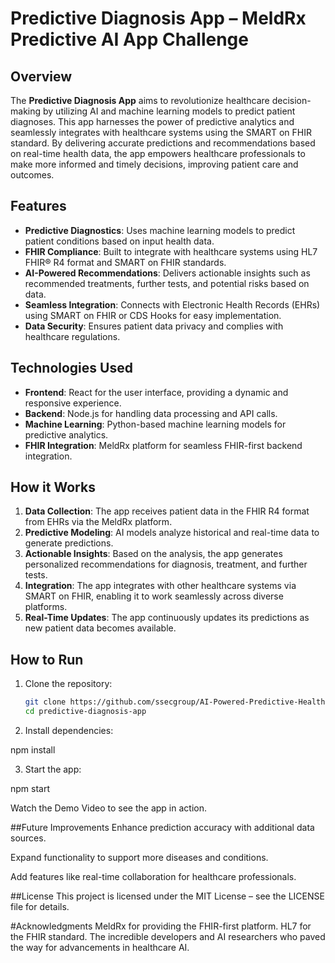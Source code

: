 # Predictive Diagnosis App – MeldRx Predictive AI App Challenge

## Overview

The **Predictive Diagnosis App** aims to revolutionize healthcare decision-making by utilizing AI and machine learning models to predict patient diagnoses. This app harnesses the power of predictive analytics and seamlessly integrates with healthcare systems using the SMART on FHIR standard. By delivering accurate predictions and recommendations based on real-time health data, the app empowers healthcare professionals to make more informed and timely decisions, improving patient care and outcomes.

## Features

- **Predictive Diagnostics**: Uses machine learning models to predict patient conditions based on input health data.
- **FHIR Compliance**: Built to integrate with healthcare systems using HL7 FHIR® R4 format and SMART on FHIR standards.
- **AI-Powered Recommendations**: Delivers actionable insights such as recommended treatments, further tests, and potential risks based on data.
- **Seamless Integration**: Connects with Electronic Health Records (EHRs) using SMART on FHIR or CDS Hooks for easy implementation.
- **Data Security**: Ensures patient data privacy and complies with healthcare regulations.
  
## Technologies Used

- **Frontend**: React for the user interface, providing a dynamic and responsive experience.
- **Backend**: Node.js for handling data processing and API calls.
- **Machine Learning**: Python-based machine learning models for predictive analytics.
- **FHIR Integration**: MeldRx platform for seamless FHIR-first backend integration.
  
## How it Works

1. **Data Collection**: The app receives patient data in the FHIR R4 format from EHRs via the MeldRx platform.
2. **Predictive Modeling**: AI models analyze historical and real-time data to generate predictions.
3. **Actionable Insights**: Based on the analysis, the app generates personalized recommendations for diagnosis, treatment, and further tests.
4. **Integration**: The app integrates with other healthcare systems via SMART on FHIR, enabling it to work seamlessly across diverse platforms.
5. **Real-Time Updates**: The app continuously updates its predictions as new patient data becomes available.

## How to Run

1. Clone the repository:
   ```bash
   git clone https://github.com/ssecgroup/AI-Powered-Predictive-Healthcare-Decision-Support-System.git
   cd predictive-diagnosis-app
   
2) Install dependencies:

npm install

3) Start the app:

npm start

Watch the Demo Video to see the app in action.

##Future Improvements
Enhance prediction accuracy with additional data sources.

Expand functionality to support more diseases and conditions.

Add features like real-time collaboration for healthcare professionals.

##License
This project is licensed under the MIT License – see the LICENSE file for details.

#Acknowledgments
MeldRx for providing the FHIR-first platform.
HL7 for the FHIR standard.
The incredible developers and AI researchers who paved the way for advancements in healthcare AI.


